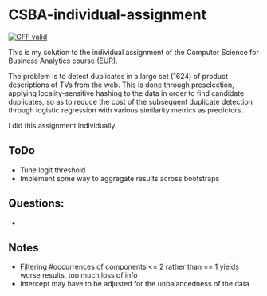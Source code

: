 # CSBA-individual-assignment

[![CFF valid](https://github.com/Encephala/CSBA-individual-assignment/actions/workflows/validate_cff.yaml/badge.svg)](https://github.com/Encephala/CSBA-individual-assignment/actions/workflows/validate_cff.yaml)

This is my solution to the individual assignment of the Computer Science for Business Analytics course (EUR).

The problem is to detect duplicates in a large set (1624) of product descriptions of TVs from the web.
This is done through preselection, applying locality-sensitive hashing to the data in order to find candidate duplicates,
so as to reduce the cost of the subsequent duplicate detection through logistic regression with various similarity metrics as predictors.

I did this assignment individually.

## ToDo
- Tune logit threshold
- Implement some way to aggregate results across bootstraps

## Questions:
-

## Notes
- Filtering #occurrences of components <= 2 rather than == 1 yields worse results, too much loss of info
- Intercept may have to be adjusted for the unbalancedness of the data

